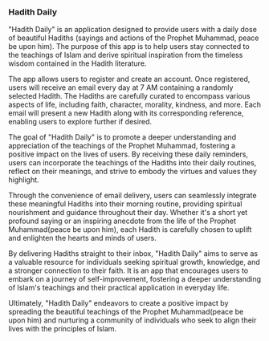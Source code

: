 ### Hadith Daily

"Hadith Daily" is an application designed to provide users with a daily dose of beautiful Hadiths (sayings and actions of the Prophet Muhammad, peace be upon him). The purpose of this app is to help users stay connected to the teachings of Islam and derive spiritual inspiration from the timeless wisdom contained in the Hadith literature.

The app allows users to register and create an account. Once registered, users will receive an email every day at 7 AM containing a randomly selected Hadith. The Hadiths are carefully curated to encompass various aspects of life, including faith, character, morality, kindness, and more. Each email will present a new Hadith along with its corresponding reference, enabling users to explore further if desired.

The goal of "Hadith Daily" is to promote a deeper understanding and appreciation of the teachings of the Prophet Muhammad, fostering a positive impact on the lives of users. By receiving these daily reminders, users can incorporate the teachings of the Hadiths into their daily routines, reflect on their meanings, and strive to embody the virtues and values they highlight.

Through the convenience of email delivery, users can seamlessly integrate these meaningful Hadiths into their morning routine, providing spiritual nourishment and guidance throughout their day. Whether it's a short yet profound saying or an inspiring anecdote from the life of the Prophet Muhammad(peace be upon him), each Hadith is carefully chosen to uplift and enlighten the hearts and minds of users.

By delivering Hadiths straight to their inbox, "Hadith Daily" aims to serve as a valuable resource for individuals seeking spiritual growth, knowledge, and a stronger connection to their faith. It is an app that encourages users to embark on a journey of self-improvement, fostering a deeper understanding of Islam's teachings and their practical application in everyday life.

Ultimately, "Hadith Daily" endeavors to create a positive impact by spreading the beautiful teachings of the Prophet Muhammad(peace be upon him) and nurturing a community of individuals who seek to align their lives with the principles of Islam.
